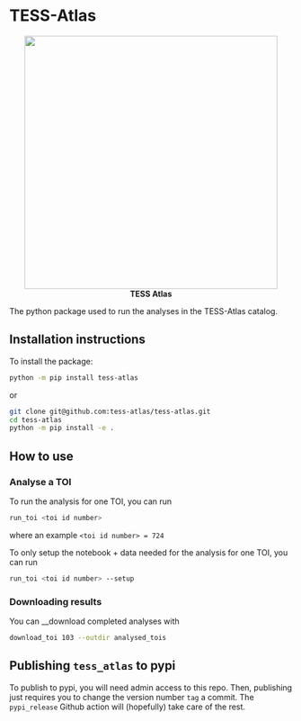 # TESS-Atlas

<p align="center">
  <img width = "450" src="https://raw.githubusercontent.com/tess-atlas/tess_atlas_webbuilder/main/source/_static/atlas_logo.png" />
  <br>
  <b>TESS Atlas</b>
</p>

The python package used to run the analyses in the TESS-Atlas catalog.

## Installation instructions
To install the package:
```bash
python -m pip install tess-atlas
```
or
```bash
git clone git@github.com:tess-atlas/tess-atlas.git
cd tess-atlas
python -m pip install -e .
```

## How to use

### Analyse a TOI
To run the analysis for one TOI, you can run
```bash
run_toi <toi id number>
```
where an example `<toi id number> = 724`

To only setup the notebook + data needed for the analysis for one TOI, you can run
```bash
run_toi <toi id number> --setup
```


### Downloading results
You can __download completed analyses with
```bash
download_toi 103 --outdir analysed_tois
```

## Publishing `tess_atlas` to pypi
To publish to pypi, you will need admin access to this repo.
Then, publishing just requires you to change the version number `tag` a commit.
The `pypi_release` Github action will (hopefully) take care of the rest.
